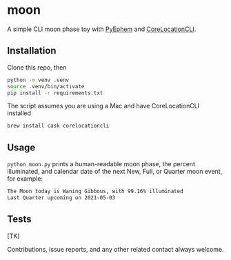 # moon

A simple CLI moon phase toy with [PyEphem](https://rhodesmill.org/pyephem/) and [CoreLocationCLI](https://github.com/fulldecent/corelocationcli).

## Installation

Clone this repo, then

```sh
python -m venv .venv
source .venv/bin/activate
pip install -r requirements.txt
```

The script assumes you are using a Mac and have CoreLocationCLI installed

```sh
brew install cask corelocationcli
```

## Usage

`python moon.py` prints a human-readable moon phase, the percent illuminated, and calendar date of the next New, Full, or Quarter moon event, for example: 

```txt
The Moon today is Waning Gibbous, with 99.16% illuminated
Last Quarter upcoming on 2021-05-03
```

## Tests

[TK]

Contributions, issue reports, and any other related contact always welcome.
